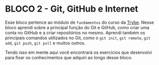 # BLOCO 2 - Git, GitHub e Internet

Esse bloco pertence ao módulo de `fundamentos` do curso da [Trybe](https://www.betrybe.com/). Nesse bloco aprendi sobre a principal função do Git e GitHub, como criar uma conta no GitHub e a criar repositórios no mesmo. Aprendi também os principais comandos utilizados no Git, como o `git init`, `git remote`, `git add`, `git push`, `git pull` e muitos outros.

Tendo isso em mente aqui você encontrará os exercícios que desenvolvi para fixar os conhecimentos que adquiri ao longo desse bloco.
